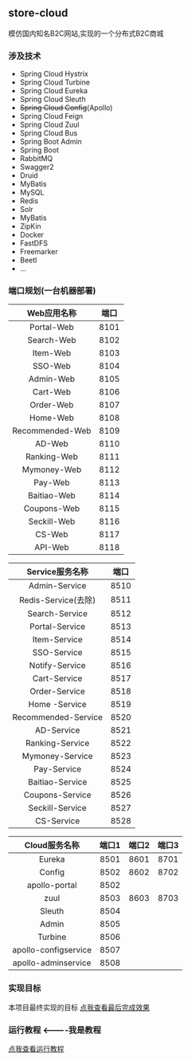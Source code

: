 ## store-cloud

模仿国内知名B2C网站,实现的一个分布式B2C商城

### 涉及技术
* Spring Cloud Hystrix
* Spring Cloud Turbine
* Spring Cloud Eureka
* Spring Cloud Sleuth
* ~~Spring Cloud Config~~(Apollo)
* Spring Cloud Feign
* Spring Cloud Zuul
* Spring Cloud Bus
* Spring Boot Admin
* Spring Boot
* RabbitMQ
* Swagger2
* Druid
* MyBatis
* MySQL
* Redis
* Solr
* MyBatis
* ZipKin
* Docker
* FastDFS
* Freemarker
* Beetl
* ...

### 端口规划(一台机器部署)

|Web应用名称|端口|
|:-:|:-:|
| Portal-Web  		|8101 |
| Search-Web 		  |8102 |
| Item-Web    		|8103 |
| SSO-Web     		|8104 |
| Admin-Web   		|8105 |
| Cart-Web    		|8106 |
| Order-Web   		|8107 |
| Home-Web     		|8108 |
| Recommended-Web	|8109 |
| AD-Web    			|8110 |
| Ranking-Web     |8111 |
| Mymoney-Web     |8112 |
| Pay-Web     		|8113 |
| Baitiao-Web     |8114 |
| Coupons-Web     |8115 |
| Seckill-Web     |8116 |
| CS-Web     		  |8117 |
| API-Web    		  |8118 |


| Service服务名称|端口|
|:-:|:-:|
| Admin-Service      	|8510 |
| Redis-Service(去除) |8511 |
| Search-Service     	|8512 |
| Portal-Service     	|8513 |
| Item-Service       	|8514 |
| SSO-Service        	|8515 |
| Notify-Service     	|8516 |
| Cart-Service       	|8517 |
| Order-Service      	|8518 |
| Home	-Service			|8519 |
| Recommended-Service	|8520 |
| AD-Service    		  |8521 |
| Ranking-Service 	  |8522 |
| Mymoney-Service		  |8523 |
| Pay-Service     		|8524 |
| Baitiao-Service		  |8525 |
| Coupons-Service  	  |8526 |
| Seckill-Service		  |8527 |
| CS-Service     		  |8528 |


|Cloud服务名称|端口1|端口2|端口3|
|:-:|:-:|:-:|:-:|
| Eureka      	 			    |8501 |8601 |8701 |
| Config     				      |8502 |8602 |8702 |
| apollo-portal				    |8502 |
| zuul     	 	 			      |8503 |8603 |8703 |
| Sleuth     	 			      |8504 |
| Admin	     	 			      |8505 |
| Turbine     	 			    |8506 |
| apollo-configservice  	|8507 |
| apollo-adminservice   	|8508 |


### 实现目标

本项目最终实现的目标 [点我查看最后完成效果](https://www.jd.com)

### 运行教程  <----我是教程
[点我查看运行教程](https://github.com/xubinux/xbin-store-cloud/wiki/Tutorial)
